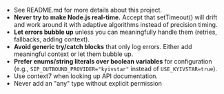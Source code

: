 - See README.md for more details about this project.
- **Never try to make Node.js real-time.** Accept that setTimeout() will drift and work around it with adaptive algorithms instead of precision timing.
- **Let errors bubble up** unless you can meaningfully handle them (retries, fallbacks, adding context).
- **Avoid generic try/catch blocks** that only log errors. Either add meaningful context or let them bubble up.
- **Prefer enums/string literals over boolean variables** for configuration (e.g., `SIP_OUTBOUND_PROVIDER="kyivstar"` instead of `USE_KYIVSTAR=true`).
- Use context7 when looking up API documentation.
- Never add an "any" type without explicit permission
